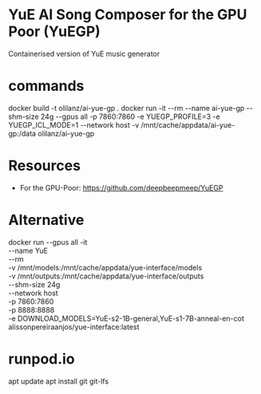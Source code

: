 # YuE AI Song Composer for the GPU Poor (YuEGP)

Containerised version of YuE music generator

# commands
docker build -t olilanz/ai-yue-gp .
docker run -it --rm --name ai-yue-gp --shm-size 24g --gpus all -p 7860:7860  -e YUEGP_PROFILE=3 -e YUEGP_ICL_MODE=1 --network host -v /mnt/cache/appdata/ai-yue-gp:/data olilanz/ai-yue-gp

# Resources
* For the GPU-Poor: https://github.com/deepbeepmeep/YuEGP

# Alternative

docker run --gpus all -it \
  --name YuE \
  --rm \
  -v /mnt/models:/mnt/cache/appdata/yue-interface/models \
  -v /mnt/outputs:/mnt/cache/appdata/yue-interface/outputs \
  --shm-size 24g \
  --network host \
  -p 7860:7860 \
  -p 8888:8888 \
  -e DOWNLOAD_MODELS=YuE-s2-1B-general,YuE-s1-7B-anneal-en-cot \
  alissonpereiraanjos/yue-interface:latest

# runpod.io

apt update
apt install git git-lfs
